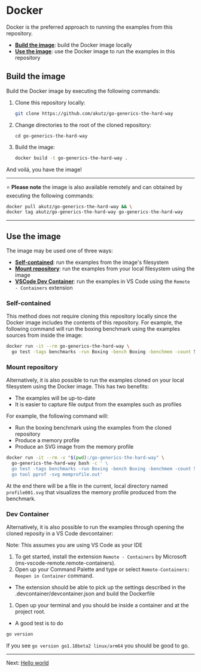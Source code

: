 # Docker

Docker is the preferred approach to running the examples from this repository.

* [**Build the image**](#build-the-image): build the Docker image locally
* [**Use the image**](#use-the-image): use the Docker image to run the examples in this repository

## Build the image

Build the Docker image by executing the following commands:

1. Clone this repository locally:

    ```bash
    git clone https://github.com/akutz/go-generics-the-hard-way
    ```

1. Change directories to the root of the cloned repository:

    ```
    cd go-generics-the-hard-way
    ```

1. Build the image:

    ```bash
    docker build -t go-generics-the-hard-way .
    ```

And voilá, you have the image!

---

:star: **Please note** the image is also available remotely and can obtained by executing the following commands:

```bash
docker pull akutz/go-generics-the-hard-way && \
docker tag akutz/go-generics-the-hard-way go-generics-the-hard-way
```

---

## Use the image

The image may be used one of three ways:

* [**Self-contained**](#self-contained): run the examples from the image's filesystem
* [**Mount repository**](#mount-repository): run the examples from your local filesystem using the image
* [**VSCode Dev Container**](#dev-container): run the examples in VS Code using the `Remote - Containers` extension

### Self-contained

This method does not require cloning this repository locally since the Docker image includes the contents of this repository. For example, the following command will run the boxing benchmark using the examples sources from inside the image:

```bash
docker run -it --rm go-generics-the-hard-way \
  go test -tags benchmarks -run Boxing -bench Boxing -benchmem -count 5 -v ./06-benchmarks/
```

### Mount repository

Alternatively, it is also possible to run the examples cloned on your local filesystem using the Docker image. This has two benefits:

* The examples will be up-to-date
* It is easier to capture file output from the examples such as profiles

For example, the following command will:

* Run the boxing benchmark using the examples from the cloned repository
* Produce a memory profile
* Produce an SVG image from the memory profile

```bash
docker run -it --rm -v "$(pwd):/go-generics-the-hard-way" \
  go-generics-the-hard-way bash -c ' \
  go test -tags benchmarks -run Boxing -bench Boxing -benchmem -count 5 -memprofile memprofile.out -v ./06-benchmarks/ && \
  go tool pprof -svg memprofile.out'
```

At the end there will be a file in the current, local directory named `profile001.svg` that visualizes the memory profile produced from the benchmark.

### Dev Container

Alternatively, it is also possible to run the examples through opening the cloned reposity in a VS Code devcontainer:

Note: This assumes you are using VS Code as your IDE

1. To get started, install the extension `Remote - Containers` by Microsoft (ms-vscode-remote.remote-containers). 
1. Open up your Command Palette and type or select `Remote-Containers: Reopen in Container` command.
  - The extension should be able to pick up the settings described in the .devcontainer/devcontainer.json and build the Dockerfile
1. Open up your terminal and you should be inside a container and at the project root. 
  - A good test is to do 
  ```bash 
  go version
  ```
  If you see `go version go1.18beta2 linux/arm64` you should be good to go.
  
---

Next: [Hello world](../02-hello-world/)
